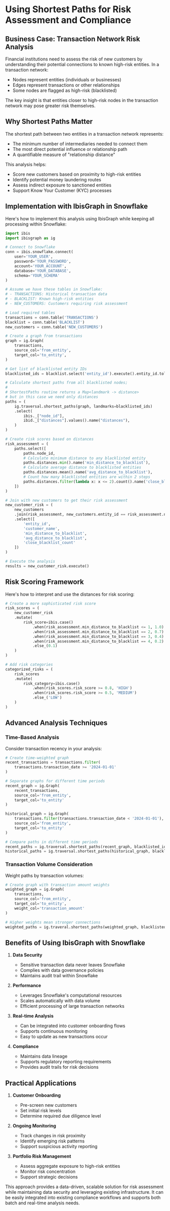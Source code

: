 # Using Shortest Paths for Risk Assessment and Compliance

## Business Case: Transaction Network Risk Analysis

Financial institutions need to assess the risk of new customers by understanding their potential connections to known high-risk entities. In a transaction network:
- Nodes represent entities (individuals or businesses)
- Edges represent transactions or other relationships
- Some nodes are flagged as high-risk (blacklisted)

The key insight is that entities closer to high-risk nodes in the transaction network may pose greater risk themselves.

## Why Shortest Paths Matter

The shortest path between two entities in a transaction network represents:
- The minimum number of intermediaries needed to connect them
- The most direct potential influence or relationship path
- A quantifiable measure of "relationship distance"

This analysis helps:
- Score new customers based on proximity to high-risk entities
- Identify potential money laundering routes
- Assess indirect exposure to sanctioned entities
- Support Know Your Customer (KYC) processes

## Implementation with IbisGraph in Snowflake

Here's how to implement this analysis using IbisGraph while keeping all processing within Snowflake:

```python
import ibis
import ibisgraph as ig

# Connect to Snowflake
conn = ibis.snowflake.connect(
    user='YOUR_USER',
    password='YOUR_PASSWORD',
    account='YOUR_ACCOUNT',
    database='YOUR_DATABASE',
    schema='YOUR_SCHEMA'
)

# Assume we have these tables in Snowflake:
# - TRANSACTIONS: Historical transaction data
# - BLACKLIST: Known high-risk entities
# - NEW_CUSTOMERS: Customers requiring risk assessment

# Load required tables
transactions = conn.table('TRANSACTIONS')
blacklist = conn.table('BLACKLIST')
new_customers = conn.table('NEW_CUSTOMERS')

# Create a graph from transactions
graph = ig.Graph(
    transactions,
    source_col='from_entity',
    target_col='to_entity',
)

# Get list of blacklisted entity IDs
blacklisted_ids = blacklist.select('entity_id').execute().entity_id.tolist()

# Calculate shortest paths from all blacklisted nodes;
#
# ShortestPaths routine returns a Map<landmark -> distance>
# but in this case we need only distances
paths = (
    ig.traversal.shortest_paths(graph, landmarks=blacklisted_ids)
    .select(
        ibis._["node_id"],
        ibid._["distances"].values().name("distances"),
    )
)

# Create risk scores based on distances
risk_assessment = (
    paths.select([
        paths.node_id,
        # Calculate minimum distance to any blacklisted entity
        paths.distances.min().name('min_distance_to_blacklist'),
        # Calculate average distance to blacklisted entities
        paths.distances.mean().name('avg_distance_to_blacklist'),
        # Count how many blacklisted entities are within 2 steps
        paths.distances.filter(lambda x: x <= 2).count().name('close_blacklist_count')
    ])
)

# Join with new customers to get their risk assessment
new_customer_risk = (
    new_customers
    .join(risk_assessment, new_customers.entity_id == risk_assessment.node_id)
    .select([
        'entity_id',
        'customer_name',
        'min_distance_to_blacklist',
        'avg_distance_to_blacklist',
        'close_blacklist_count'
    ])
)

# Execute the analysis
results = new_customer_risk.execute()
```

## Risk Scoring Framework

Here's how to interpret and use the distances for risk scoring:

```python
# Create a more sophisticated risk score
risk_scores = (
    new_customer_risk
    .mutate(
        risk_score=ibis.case()
            .when(risk_assessment.min_distance_to_blacklist <= 1, 1.0)  # Direct connection
            .when(risk_assessment.min_distance_to_blacklist == 2, 0.7)  # One intermediary
            .when(risk_assessment.min_distance_to_blacklist == 3, 0.4)  # Two intermediaries
            .when(risk_assessment.min_distance_to_blacklist == 4, 0.2)  # Three intermediaries
            .else_(0.1)                                                 # More distant
    )
)

# Add risk categories
categorized_risks = (
    risk_scores
    .mutate(
        risk_category=ibis.case()
            .when(risk_scores.risk_score >= 0.8, 'HIGH')
            .when(risk_scores.risk_score >= 0.5, 'MEDIUM')
            .else_('LOW')
    )
)
```

## Advanced Analysis Techniques

### Time-Based Analysis

Consider transaction recency in your analysis:

```python
# Create time-weighted graph
recent_transactions = transactions.filter(
    transactions.transaction_date >= '2024-01-01'
)

# Separate graphs for different time periods
recent_graph = ig.Graph(
    recent_transactions,
    source_col='from_entity',
    target_col='to_entity'
)

historical_graph = ig.Graph(
    transactions.filter(transactions.transaction_date < '2024-01-01'),
    source_col='from_entity',
    target_col='to_entity'
)

# Compare paths in different time periods
recent_paths = ig.traversal.shortest_paths(recent_graph, blacklisted_ids)
historical_paths = ig.traversal.shortest_paths(historical_graph, blacklisted_ids)
```

### Transaction Volume Consideration

Weight paths by transaction volumes:

```python
# Create graph with transaction amount weights
weighted_graph = ig.Graph(
    transactions,
    source_col='from_entity',
    target_col='to_entity',
    weight_col='transaction_amount'
)

# Higher weights mean stronger connections
weighted_paths = ig.traveral.shortest_paths(weighted_graph, blacklisted_ids)
```

## Benefits of Using IbisGraph with Snowflake

1. **Data Security**
    - Sensitive transaction data never leaves Snowflake
    - Complies with data governance policies
    - Maintains audit trail within Snowflake

2. **Performance**
    - Leverages Snowflake's computational resources
    - Scales automatically with data volume
    - Efficient processing of large transaction networks

3. **Real-time Analysis**
    - Can be integrated into customer onboarding flows
    - Supports continuous monitoring
    - Easy to update as new transactions occur

4. **Compliance**
    - Maintains data lineage
    - Supports regulatory reporting requirements
    - Provides audit trails for risk decisions

## Practical Applications

1. **Customer Onboarding**
    - Pre-screen new customers
    - Set initial risk levels
    - Determine required due diligence level

2. **Ongoing Monitoring**
    - Track changes in risk proximity
    - Identify emerging risk patterns
    - Support suspicious activity reporting

3. **Portfolio Risk Management**
    - Assess aggregate exposure to high-risk entities
    - Monitor risk concentration
    - Support strategic decisions

This approach provides a data-driven, scalable solution for risk assessment while maintaining data security and leveraging existing infrastructure. It can be easily integrated into existing compliance workflows and supports both batch and real-time analysis needs.
